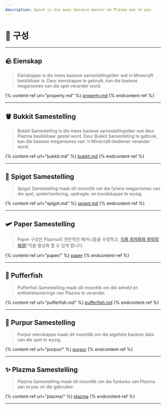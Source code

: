 ```yaml
---
description: Opset is die mees basiese manier om Plazma aan te pas.
---
```


# 🧾 구성

***

## 🪨 Eienskap <a href="#id-1" id="id-1"></a>

> Eienskappe is die mees basiese samestellingslêer wat in Minecraft beskikbaar is. Deur eienskappe te gebruik, kan die basiese meganismes van die spel verander word.

{% content-ref url="property.md" %}
[property.md](property.md)
{% endcontent-ref %}

***

## 🪣 Bukkit Samestelling <a href="#id-2" id="id-2"></a>

> Bukkit Samestelling is die mees basiese samestellingslêer wat deur Plazma beskikbaar gestel word. Deur Bukkit Samestelling te gebruik, kan die basiese meganismes van 'n Minecraft-bediener verander word.

{% content-ref url="bukkit.md" %}
[bukkit.md](bukkit.md)
{% endcontent-ref %}

***

## 🚰 Spigot Samestelling <a href="#id-3" id="id-3"></a>

> Spigot Samestelling maak dit moontlik om die fynere meganismes van die spel, spelerhantering, opdragte, en boodskappe te wysig.

{% content-ref url="spigot.md" %}
[spigot.md](spigot.md)
{% endcontent-ref %}

***

## 🛩️ Paper Samestelling <a href="#id-4" id="id-4"></a>

> Paper 구성은 Plazma의 전반적인 메커니즘을 수정하고, [각종 최적화와 취약점 해결](./#user-content-fn-1)\[^1]을 활성화 할 수 있게 합니다.

{% content-ref url="paper/" %}
[paper](paper/)
{% endcontent-ref %}

***

## 🐡 Pufferfish <a href="#id-6" id="id-6"></a>

> Pufferfish Samestelling maak dit moontlik om die wêreld en entiteitshanterings van Plazma te verander.

{% content-ref url="pufferfish.md" %}
[pufferfish.md](pufferfish.md)
{% endcontent-ref %}

***

## 🦑 Purpur Samestelling <a href="#id-7" id="id-7"></a>

> Purpur eienskappe maak dit moontlik om die algehele basiese data van die spel te wysig.

{% content-ref url="purpur/" %}
[purpur](purpur/)
{% endcontent-ref %}

***

## ✨ Plazma Samestelling <a href="#id-8" id="id-8"></a>

> Plazma Samestelling maak dit moontlik om die funksies van Plazma aan te pas vir die gebruiker.

{% content-ref url="plazma/" %}
[plazma](plazma/)
{% endcontent-ref %}

***

